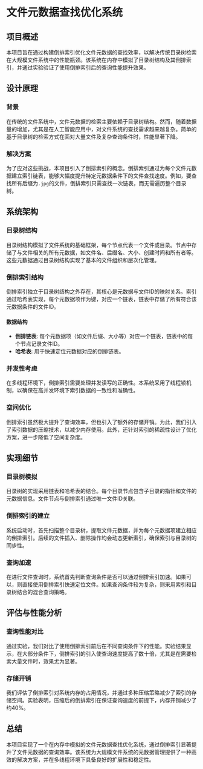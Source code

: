 

# 文件元数据查找优化系统

## 项目概述

本项目旨在通过构建倒排索引优化文件元数据的查找效率，以解决传统目录树检索在大规模文件系统中的性能瓶颈。该系统在内存中模拟了目录树结构及其倒排索引，并通过实验验证了使用倒排索引后的查询性能提升效果。

## 设计原理

### 背景

在传统的文件系统中，文件元数据的检索主要依赖于目录树结构。然而，随着数据量的增加，尤其是在人工智能应用中，对文件系统的查找需求越来越复杂。简单的基于目录树的检索方式在面对大量文件及复杂查询条件时，性能显著下降。

### 解决方案

为了应对这些挑战，本项目引入了倒排索引的概念。倒排索引通过为每个文件元数据建立索引链表，能够大幅度提升特定元数据条件下的文件查找速度。例如，要查找所有后缀为`.jpg`的文件，倒排索引只需查找一次链表，而无需遍历整个目录树。

## 系统架构

### 目录树结构

目录树结构模拟了文件系统的基础框架，每个节点代表一个文件或目录。节点中存储了与文件相关的所有元数据，如文件名、后缀名、大小、创建时间和所有者等。这些元数据通过目录树结构实现了基本的文件组织和层次化管理。

### 倒排索引结构

倒排索引独立于目录树结构之外存在，其核心是元数据与文件ID的映射关系。索引通过哈希表实现，每个元数据项作为键，对应一个链表，链表中存储了所有符合该元数据条件的文件ID。

#### 数据结构

- **倒排链表**: 每个元数据项（如文件后缀、大小等）对应一个链表，链表中的每个节点记录文件ID。
- **哈希表**: 用于快速定位元数据对应的倒排链表。

### 并发性考虑

在多线程环境下，倒排索引需要处理并发读写的正确性。本系统采用了线程锁机制，以确保在高并发环境下索引数据的一致性和准确性。

### 空间优化

倒排索引虽然极大提升了查询效率，但也引入了额外的存储开销。为此，我们引入了索引数据的压缩技术，以减少内存使用。此外，还针对索引的稀疏性设计了优化方案，进一步降低了空间复杂度。

## 实现细节

### 目录树模拟

目录树的实现采用链表和哈希表的结合。每个目录节点包含子目录的指针和文件的元数据信息。文件节点与倒排索引通过唯一文件ID关联。

### 倒排索引的建立

系统启动时，首先扫描整个目录树，提取文件元数据，并为每个元数据项建立相应的倒排索引。后续的文件插入、删除操作均会动态更新索引，确保索引与目录树的同步性。

### 查询加速

在进行文件查询时，系统首先判断查询条件是否可以通过倒排索引加速。如果可以，则直接使用倒排索引快速定位文件。如果查询条件较为复杂，则采用索引和目录树结合的混合查询策略。

## 评估与性能分析

### 查询性能对比

通过实验，我们对比了使用倒排索引前后在不同查询条件下的性能。实验结果显示，在大部分条件下，倒排索引的引入使查询速度提高了数十倍，尤其是在需要检索大量文件时，效果尤为显著。

### 存储开销

我们评估了倒排索引对系统内存的占用情况，并通过多种压缩策略减少了索引的存储空间。实验表明，压缩后的倒排索引在保证查询速度的前提下，内存开销减少了约40%。

## 总结

本项目实现了一个在内存中模拟的文件元数据查找优化系统，通过倒排索引显著提升了文件元数据的查询效率。该系统为大规模文件系统的元数据管理提供了一种高效的解决方案，并在多线程环境下具备良好的扩展性和稳定性。
